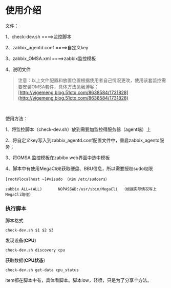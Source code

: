 # 使用介绍

文件：

1、check-dev.sh ====>监控脚本                 

2、zabbix_agentd.conf ====>自定义key

3、zabbix_OMSA.xml ====>zabbix监控模板

4、说明文件



> 注意：以上文件配置和放置位置根据使用者自己情况更改，使用该套监控需要安装OMSA套件，具体方法见我博客：[http://yigemeng.blog.51cto.com/8638584/1731828](http://yigemeng.blog.51cto.com/8638584/1731828)

 

使用方法：

1、将监控脚本（check-dev.sh）放到需要加监控得服务器（agent端）上

2、将自定义key写入到zabbix_agentd.conf配置文件中，重启zabbix_agentd服务；

3、将OMSA 监控模板在zabibx web界面中选中模板

4、脚本中有使用MegaCli来获取硬盘、BBU信息，所以需要授权sudo权限



```
[root@localhost ~]#visudo （vim /etc/sudoers）

zabbix ALL=(ALL)       NOPASSWD:/usr/sbin/MegaCli  （根据实际情况写上MegaCli路径）

```





### 执行脚本

脚本格式

```
check-dev.sh $1 $2 $3
```



发现设备(**CPU**）

```
check-dev.sh discovery cpu
```



获取数据(**CPU状态**）

```
check-dev.sh get-data cpu_status
```



item都在脚本中有，具体看脚本。脚本low，轻喷，只是为了分享个方法。





